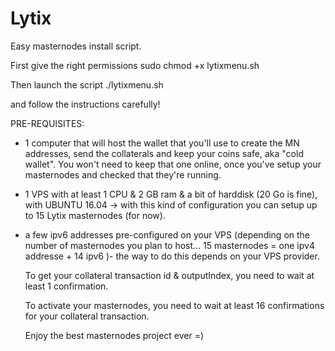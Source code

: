 # Lytix
Easy masternodes install script.

First give the right permissions
sudo chmod +x lytixmenu.sh

Then launch the script 
./lytixmenu.sh

and follow the instructions carefully!

PRE-REQUISITES:

- 1 computer that will host the wallet that you'll use to create the MN addresses, send the collaterals and keep your coins safe, 
  aka "cold wallet". You won't need to keep that one online, once you've setup your masternodes and checked that they're running.
  
- 1 VPS with at least 1 CPU & 2 GB ram & a bit of harddisk (20 Go is fine), with UBUNTU 16.04 -> with this kind of configuration you can setup up to
  15 Lytix masternodes (for now).
  
- a few ipv6 addresses pre-configured on your VPS (depending on the number of masternodes you plan to host... 15 masternodes = one ipv4 addresse + 14 ipv6 )- the way to do this depends on your VPS provider.  
  
  
  To get your collateral transaction id & outputIndex, you need to wait at least 1 confirmation.
  
  To activate your masternodes, you need to wait at least 16 confirmations for your collateral transaction.
  
  Enjoy the best masternodes project ever =)
